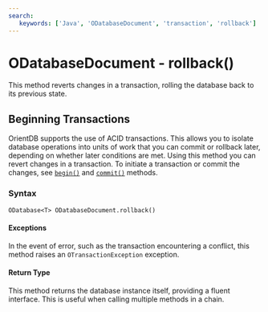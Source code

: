 ```yaml
---
search:
   keywords: ['Java', 'ODatabaseDocument', 'transaction', 'rollback']
---
```


# ODatabaseDocument - rollback() 

This method reverts changes in a transaction, rolling the database back to its previous state. 

## Beginning Transactions

OrientDB supports the use of ACID transactions.   This allows you to isolate database operations into units of work that you can commit or rollback later, depending on whether later conditions are met.  Using this method you can revert changes in a transaction.  To initiate a transaction or commit the changes,  see [`begin()`](Java-Ref-ODatabaseDocument-begin.md) and [`commit()`](Java-Ref-ODatabaseDocument-commit.md) methods.

### Syntax

```
ODatabase<T> ODatabaseDocument.rollback()
```

#### Exceptions

In the event of error, such as the transaction encountering a conflict, this method raises an `OTransactionException` exception.

#### Return Type

This method returns the database instance itself, providing a fluent interface.  This is useful when calling multiple methods in a chain.
